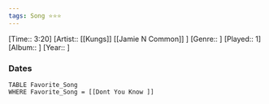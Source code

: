 ```yaml
---
tags: Song ⭐⭐⭐ 
---
```

[Time:: 3:20]
[Artist:: [[Kungs]] [[Jamie N Common]] ]
[Genre:: ]
[Played:: 1]
[Album:: ]
[Year:: ]
### Dates
````dataview
TABLE Favorite_Song
WHERE Favorite_Song = [[Dont You Know ]]
````